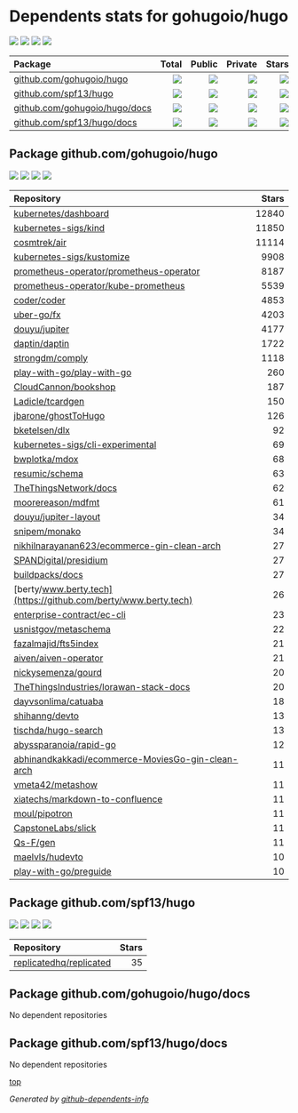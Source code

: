 # Dependents stats for gohugoio/hugo

[![](https://img.shields.io/static/v1?label=Used%20by&message=597&color=informational&logo=slickpic)](https://github.com/gohugoio/hugo/network/dependents)
[![](https://img.shields.io/static/v1?label=Used%20by%20(public)&message=46&color=informational&logo=slickpic)](https://github.com/gohugoio/hugo/network/dependents)
[![](https://img.shields.io/static/v1?label=Used%20by%20(private)&message=551&color=informational&logo=slickpic)](https://github.com/gohugoio/hugo/network/dependents)
[![](https://img.shields.io/static/v1?label=Used%20by%20(stars)&message=13034&color=informational&logo=slickpic)](https://github.com/gohugoio/hugo/network/dependents)

| Package    | Total  | Public | Private | Stars |
| :--------  | -----: | -----: | -----:  | ----: |
| [github.com/gohugoio/hugo](#package-github.comgohugoiohugo)    | [![](https://img.shields.io/static/v1?label=Used%20by&message=594&color=informational&logo=slickpic)](https://github.com/gohugoio/hugo/network/dependents?package_id=UGFja2FnZS0yMjY0ODM4MjYz)  | [![](https://img.shields.io/static/v1?label=Used%20by%20(public)&message=45&color=informational&logo=slickpic)](https://github.com/gohugoio/hugo/network/dependents?package_id=UGFja2FnZS0yMjY0ODM4MjYz) | [![](https://img.shields.io/static/v1?label=Used%20by%20(private)&message=549&color=informational&logo=slickpic)](https://github.com/gohugoio/hugo/network/dependents?package_id=UGFja2FnZS0yMjY0ODM4MjYz) | [![](https://img.shields.io/static/v1?label=Used%20by%20(stars)&message=12999&color=informational&logo=slickpic)](https://github.com/gohugoio/hugo/network/dependents?package_id=UGFja2FnZS0yMjY0ODM4MjYz) |
| [github.com/spf13/hugo](#package-github.comspf13hugo)    | [![](https://img.shields.io/static/v1?label=Used%20by&message=2&color=informational&logo=slickpic)](https://github.com/gohugoio/hugo/network/dependents?package_id=UGFja2FnZS0yMjY0ODM5ODg2)  | [![](https://img.shields.io/static/v1?label=Used%20by%20(public)&message=1&color=informational&logo=slickpic)](https://github.com/gohugoio/hugo/network/dependents?package_id=UGFja2FnZS0yMjY0ODM5ODg2) | [![](https://img.shields.io/static/v1?label=Used%20by%20(private)&message=1&color=informational&logo=slickpic)](https://github.com/gohugoio/hugo/network/dependents?package_id=UGFja2FnZS0yMjY0ODM5ODg2) | [![](https://img.shields.io/static/v1?label=Used%20by%20(stars)&message=35&color=informational&logo=slickpic)](https://github.com/gohugoio/hugo/network/dependents?package_id=UGFja2FnZS0yMjY0ODM5ODg2) |
| [github.com/gohugoio/hugo/docs](#package-github.comgohugoiohugodocs)    | [![](https://img.shields.io/static/v1?label=Used%20by&message=0&color=informational&logo=slickpic)](https://github.com/gohugoio/hugo/network/dependents?package_id=UGFja2FnZS0yMjY4Mjg3NjIz)  | [![](https://img.shields.io/static/v1?label=Used%20by%20(public)&message=0&color=informational&logo=slickpic)](https://github.com/gohugoio/hugo/network/dependents?package_id=UGFja2FnZS0yMjY4Mjg3NjIz) | [![](https://img.shields.io/static/v1?label=Used%20by%20(private)&message=0&color=informational&logo=slickpic)](https://github.com/gohugoio/hugo/network/dependents?package_id=UGFja2FnZS0yMjY4Mjg3NjIz) | [![](https://img.shields.io/static/v1?label=Used%20by%20(stars)&message=0&color=informational&logo=slickpic)](https://github.com/gohugoio/hugo/network/dependents?package_id=UGFja2FnZS0yMjY4Mjg3NjIz) |
| [github.com/spf13/hugo/docs](#package-github.comspf13hugodocs)    | [![](https://img.shields.io/static/v1?label=Used%20by&message=1&color=informational&logo=slickpic)](https://github.com/gohugoio/hugo/network/dependents?package_id=UGFja2FnZS0yMjY4MjU3NDQz)  | [![](https://img.shields.io/static/v1?label=Used%20by%20(public)&message=0&color=informational&logo=slickpic)](https://github.com/gohugoio/hugo/network/dependents?package_id=UGFja2FnZS0yMjY4MjU3NDQz) | [![](https://img.shields.io/static/v1?label=Used%20by%20(private)&message=1&color=informational&logo=slickpic)](https://github.com/gohugoio/hugo/network/dependents?package_id=UGFja2FnZS0yMjY4MjU3NDQz) | [![](https://img.shields.io/static/v1?label=Used%20by%20(stars)&message=0&color=informational&logo=slickpic)](https://github.com/gohugoio/hugo/network/dependents?package_id=UGFja2FnZS0yMjY4MjU3NDQz) |

## Package github.com/gohugoio/hugo

[![](https://img.shields.io/static/v1?label=Used%20by&message=594&color=informational&logo=slickpic)](https://github.com/gohugoio/hugo/network/dependents?package_id=UGFja2FnZS0yMjY0ODM4MjYz)
[![](https://img.shields.io/static/v1?label=Used%20by%20(public)&message=45&color=informational&logo=slickpic)](https://github.com/gohugoio/hugo/network/dependents?package_id=UGFja2FnZS0yMjY0ODM4MjYz)
[![](https://img.shields.io/static/v1?label=Used%20by%20(private)&message=549&color=informational&logo=slickpic)](https://github.com/gohugoio/hugo/network/dependents?package_id=UGFja2FnZS0yMjY0ODM4MjYz)
[![](https://img.shields.io/static/v1?label=Used%20by%20(stars)&message=12999&color=informational&logo=slickpic)](https://github.com/gohugoio/hugo/network/dependents?package_id=UGFja2FnZS0yMjY0ODM4MjYz)

| Repository | Stars  |
| :--------  | -----: |
|[kubernetes/dashboard](https://github.com/kubernetes/dashboard) | 12840 |
|[kubernetes-sigs/kind](https://github.com/kubernetes-sigs/kind) | 11850 |
|[cosmtrek/air](https://github.com/cosmtrek/air) | 11114 |
|[kubernetes-sigs/kustomize](https://github.com/kubernetes-sigs/kustomize) | 9908 |
|[prometheus-operator/prometheus-operator](https://github.com/prometheus-operator/prometheus-operator) | 8187 |
|[prometheus-operator/kube-prometheus](https://github.com/prometheus-operator/kube-prometheus) | 5539 |
|[coder/coder](https://github.com/coder/coder) | 4853 |
|[uber-go/fx](https://github.com/uber-go/fx) | 4203 |
|[douyu/jupiter](https://github.com/douyu/jupiter) | 4177 |
|[daptin/daptin](https://github.com/daptin/daptin) | 1722 |
|[strongdm/comply](https://github.com/strongdm/comply) | 1118 |
|[play-with-go/play-with-go](https://github.com/play-with-go/play-with-go) | 260 |
|[CloudCannon/bookshop](https://github.com/CloudCannon/bookshop) | 187 |
|[Ladicle/tcardgen](https://github.com/Ladicle/tcardgen) | 150 |
|[jbarone/ghostToHugo](https://github.com/jbarone/ghostToHugo) | 126 |
|[bketelsen/dlx](https://github.com/bketelsen/dlx) | 92 |
|[kubernetes-sigs/cli-experimental](https://github.com/kubernetes-sigs/cli-experimental) | 69 |
|[bwplotka/mdox](https://github.com/bwplotka/mdox) | 68 |
|[resumic/schema](https://github.com/resumic/schema) | 63 |
|[TheThingsNetwork/docs](https://github.com/TheThingsNetwork/docs) | 62 |
|[moorereason/mdfmt](https://github.com/moorereason/mdfmt) | 61 |
|[douyu/jupiter-layout](https://github.com/douyu/jupiter-layout) | 34 |
|[snipem/monako](https://github.com/snipem/monako) | 34 |
|[nikhilnarayanan623/ecommerce-gin-clean-arch](https://github.com/nikhilnarayanan623/ecommerce-gin-clean-arch) | 27 |
|[SPANDigital/presidium](https://github.com/SPANDigital/presidium) | 27 |
|[buildpacks/docs](https://github.com/buildpacks/docs) | 27 |
|[berty/www.berty.tech](https://github.com/berty/www.berty.tech) | 26 |
|[enterprise-contract/ec-cli](https://github.com/enterprise-contract/ec-cli) | 23 |
|[usnistgov/metaschema](https://github.com/usnistgov/metaschema) | 22 |
|[fazalmajid/fts5index](https://github.com/fazalmajid/fts5index) | 21 |
|[aiven/aiven-operator](https://github.com/aiven/aiven-operator) | 21 |
|[nickysemenza/gourd](https://github.com/nickysemenza/gourd) | 20 |
|[TheThingsIndustries/lorawan-stack-docs](https://github.com/TheThingsIndustries/lorawan-stack-docs) | 20 |
|[dayvsonlima/catuaba](https://github.com/dayvsonlima/catuaba) | 18 |
|[shihanng/devto](https://github.com/shihanng/devto) | 13 |
|[tischda/hugo-search](https://github.com/tischda/hugo-search) | 13 |
|[abyssparanoia/rapid-go](https://github.com/abyssparanoia/rapid-go) | 12 |
|[abhinandkakkadi/ecommerce-MoviesGo-gin-clean-arch](https://github.com/abhinandkakkadi/ecommerce-MoviesGo-gin-clean-arch) | 11 |
|[vmeta42/metashow](https://github.com/vmeta42/metashow) | 11 |
|[xiatechs/markdown-to-confluence](https://github.com/xiatechs/markdown-to-confluence) | 11 |
|[moul/pipotron](https://github.com/moul/pipotron) | 11 |
|[CapstoneLabs/slick](https://github.com/CapstoneLabs/slick) | 11 |
|[Qs-F/gen](https://github.com/Qs-F/gen) | 11 |
|[maelvls/hudevto](https://github.com/maelvls/hudevto) | 10 |
|[play-with-go/preguide](https://github.com/play-with-go/preguide) | 10 |

## Package github.com/spf13/hugo

[![](https://img.shields.io/static/v1?label=Used%20by&message=2&color=informational&logo=slickpic)](https://github.com/gohugoio/hugo/network/dependents?package_id=UGFja2FnZS0yMjY0ODM5ODg2)
[![](https://img.shields.io/static/v1?label=Used%20by%20(public)&message=1&color=informational&logo=slickpic)](https://github.com/gohugoio/hugo/network/dependents?package_id=UGFja2FnZS0yMjY0ODM5ODg2)
[![](https://img.shields.io/static/v1?label=Used%20by%20(private)&message=1&color=informational&logo=slickpic)](https://github.com/gohugoio/hugo/network/dependents?package_id=UGFja2FnZS0yMjY0ODM5ODg2)
[![](https://img.shields.io/static/v1?label=Used%20by%20(stars)&message=35&color=informational&logo=slickpic)](https://github.com/gohugoio/hugo/network/dependents?package_id=UGFja2FnZS0yMjY0ODM5ODg2)

| Repository | Stars  |
| :--------  | -----: |
|[replicatedhq/replicated](https://github.com/replicatedhq/replicated) | 35 |

## Package github.com/gohugoio/hugo/docs

No dependent repositories

## Package github.com/spf13/hugo/docs

No dependent repositories

[top](#main)

_Generated by [github-dependents-info](https://github.com/nvuillam/github-dependents-info)_
